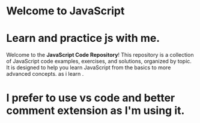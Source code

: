 # Welcome to JavaScript
# Learn and practice js with me.

Welcome to the **JavaScript Code Repository**! This repository is a collection of JavaScript code examples, exercises, and solutions, organized by topic. It is designed to help you learn JavaScript from the basics to more advanced concepts.
as i learn .

# I prefer to use vs code and better comment extension as I'm using it.